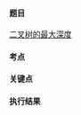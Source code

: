 #### 题目

[二叉树的最大深度](https://leetcode.cn/problems/maximum-depth-of-binary-tree/)

#### 考点



#### 关键点


#### 执行结果

